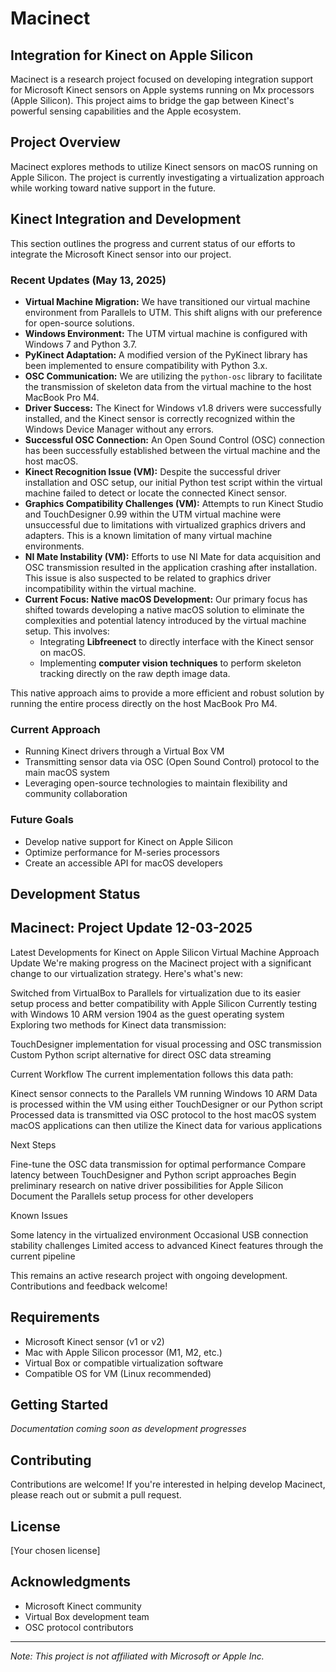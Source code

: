 # Macinect

## Integration for Kinect on Apple Silicon

Macinect is a research project focused on developing integration support for Microsoft Kinect sensors on Apple systems running on Mx processors (Apple Silicon). This project aims to bridge the gap between Kinect's powerful sensing capabilities and the Apple ecosystem.

## Project Overview

Macinect explores methods to utilize Kinect sensors on macOS running on Apple Silicon. The project is currently investigating a virtualization approach while working toward native support in the future.

## Kinect Integration and Development

This section outlines the progress and current status of our efforts to integrate the Microsoft Kinect sensor into our project.

### Recent Updates (May 13, 2025)

* **Virtual Machine Migration:** We have transitioned our virtual machine environment from Parallels to UTM. This shift aligns with our preference for open-source solutions.
* **Windows Environment:** The UTM virtual machine is configured with Windows 7 and Python 3.7.
* **PyKinect Adaptation:** A modified version of the PyKinect library has been implemented to ensure compatibility with Python 3.x.
* **OSC Communication:** We are utilizing the `python-osc` library to facilitate the transmission of skeleton data from the virtual machine to the host MacBook Pro M4.
* **Driver Success:** The Kinect for Windows v1.8 drivers were successfully installed, and the Kinect sensor is correctly recognized within the Windows Device Manager without any errors.
* **Successful OSC Connection:** An Open Sound Control (OSC) connection has been successfully established between the virtual machine and the host macOS.
* **Kinect Recognition Issue (VM):** Despite the successful driver installation and OSC setup, our initial Python test script within the virtual machine failed to detect or locate the connected Kinect sensor.
* **Graphics Compatibility Challenges (VM):** Attempts to run Kinect Studio and TouchDesigner 0.99 within the UTM virtual machine were unsuccessful due to limitations with virtualized graphics drivers and adapters. This is a known limitation of many virtual machine environments.
* **NI Mate Instability (VM):** Efforts to use NI Mate for data acquisition and OSC transmission resulted in the application crashing after installation. This issue is also suspected to be related to graphics driver incompatibility within the virtual machine.
* **Current Focus: Native macOS Development:** Our primary focus has shifted towards developing a native macOS solution to eliminate the complexities and potential latency introduced by the virtual machine setup. This involves:
    * Integrating **Libfreenect** to directly interface with the Kinect sensor on macOS.
    * Implementing **computer vision techniques** to perform skeleton tracking directly on the raw depth image data.

This native approach aims to provide a more efficient and robust solution by running the entire process directly on the host MacBook Pro M4.

### Current Approach

- Running Kinect drivers through a Virtual Box VM
- Transmitting sensor data via OSC (Open Sound Control) protocol to the main macOS system
- Leveraging open-source technologies to maintain flexibility and community collaboration

### Future Goals

- Develop native support for Kinect on Apple Silicon
- Optimize performance for M-series processors
- Create an accessible API for macOS developers

## Development Status

## Macinect: Project Update 12-03-2025
Latest Developments for Kinect on Apple Silicon
Virtual Machine Approach Update
We're making progress on the Macinect project with a significant change to our virtualization strategy. Here's what's new:

Switched from VirtualBox to Parallels for virtualization due to its easier setup process and better compatibility with Apple Silicon
Currently testing with Windows 10 ARM version 1904 as the guest operating system
Exploring two methods for Kinect data transmission:

TouchDesigner implementation for visual processing and OSC transmission
Custom Python script alternative for direct OSC data streaming



Current Workflow
The current implementation follows this data path:

Kinect sensor connects to the Parallels VM running Windows 10 ARM
Data is processed within the VM using either TouchDesigner or our Python script
Processed data is transmitted via OSC protocol to the host macOS system
macOS applications can then utilize the Kinect data for various applications

Next Steps

Fine-tune the OSC data transmission for optimal performance
Compare latency between TouchDesigner and Python script approaches
Begin preliminary research on native driver possibilities for Apple Silicon
Document the Parallels setup process for other developers

Known Issues

Some latency in the virtualized environment
Occasional USB connection stability challenges
Limited access to advanced Kinect features through the current pipeline


This remains an active research project with ongoing development. Contributions and feedback welcome!

## Requirements

- Microsoft Kinect sensor (v1 or v2)
- Mac with Apple Silicon processor (M1, M2, etc.)
- Virtual Box or compatible virtualization software
- Compatible OS for VM (Linux recommended)

## Getting Started

*Documentation coming soon as development progresses*

## Contributing

Contributions are welcome! If you're interested in helping develop Macinect, please reach out or submit a pull request.

## License

[Your chosen license]

## Acknowledgments

- Microsoft Kinect community
- Virtual Box development team
- OSC protocol contributors

---

*Note: This project is not affiliated with Microsoft or Apple Inc.*
